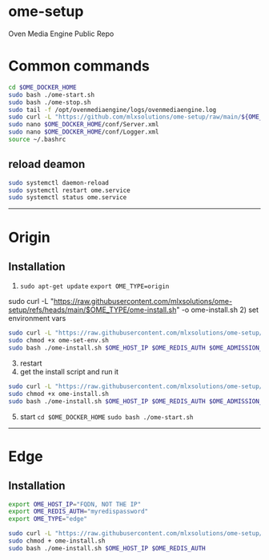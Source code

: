 # ome-setup
Oven Media Engine Public Repo

# Common commands
```bash
cd $OME_DOCKER_HOME
sudo bash ./ome-start.sh
sudo bash ./ome-stop.sh
sudo tail -f /opt/ovenmediaengine/logs/ovenmediaengine.log
sudo curl -L "https://github.com/mlxsolutions/ome-setup/raw/main/${OME_TYPE}/Server.xml" -o "$OME_DOCKER_HOME/conf/Server.xml"
sudo nano $OME_DOCKER_HOME/conf/Server.xml
sudo nano $OME_DOCKER_HOME/conf/Logger.xml
source ~/.bashrc
```

## reload deamon
```bash
sudo systemctl daemon-reload
sudo systemctl restart ome.service
sudo systemctl status ome.service
```

---
# Origin

## Installation

1) `sudo apt-get update`
`export OME_TYPE=origin`

sudo curl -L "https://raw.githubusercontent.com/mlxsolutions/ome-setup/refs/heads/main/$OME_TYPE/ome-install.sh" -o ome-install.sh
2) set environment vars
   
```bash
sudo curl -L "https://raw.githubusercontent.com/mlxsolutions/ome-setup/refs/heads/main/$OME_TYPE/ome-set-env.sh" -o ome-set-env.sh
sudo chmod +x ome-set-env.sh
sudo bash ./ome-install.sh $OME_HOST_IP $OME_REDIS_AUTH $OME_ADMISSION_WEBHOOK_SECRET $OME_API_ACCESS_TOKEN
```
3) restart
4)  get the install script and run it
```bash
sudo curl -L "https://raw.githubusercontent.com/mlxsolutions/ome-setup/refs/heads/main/$OME_TYPE/ome-install.sh" -o ome-install.sh
sudo chmod +x ome-install.sh
sudo bash ./ome-install.sh $OME_HOST_IP $OME_REDIS_AUTH $OME_ADMISSION_WEBHOOK_SECRET $OME_API_ACCESS_TOKEN
```

5) start `cd $OME_DOCKER_HOME`
`sudo bash ./ome-start.sh`

---
# Edge

## Installation

```bash
export OME_HOST_IP="FQDN, NOT THE IP"
export OME_REDIS_AUTH="myredispassword"
export OME_TYPE="edge"
```

```bash
sudo curl -L "https://raw.githubusercontent.com/mlxsolutions/ome-setup/refs/heads/main/edge/ome-install.sh" -o ome-install.sh
sudo chmod + ome-install.sh
sudo bash ./ome-install.sh $OME_HOST_IP $OME_REDIS_AUTH
```



